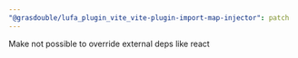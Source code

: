 ```yaml
---
"@grasdouble/lufa_plugin_vite_vite-plugin-import-map-injector": patch
---
```


Make not possible to override external deps like react
